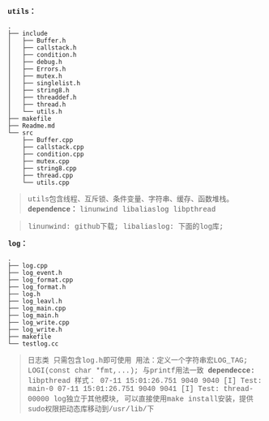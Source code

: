 **<font face="courier new"> utils：</font>**

    .
    ├── include
    │   ├── Buffer.h
    │   ├── callstack.h
    │   ├── condition.h
    │   ├── debug.h
    │   ├── Errors.h
    │   ├── mutex.h
    │   ├── singlelist.h
    │   ├── string8.h
    │   ├── threaddef.h
    │   ├── thread.h
    │   └── utils.h
    ├── makefile
    ├── Readme.md
    └── src
        ├── Buffer.cpp
        ├── callstack.cpp
        ├── condition.cpp
        ├── mutex.cpp
        ├── string8.cpp
        ├── thread.cpp
        └── utils.cpp
    
> <font face="courier new"> utils包含线程、互斥锁、条件变量、字符串、缓存、函数堆栈。</font>
> **<font face="courier new"> dependence：</font>**
> <font face="courier new"> linunwind libaliaslog libpthread </font>

> <font face="courier new">linunwind: github下载;
libaliaslog: 下面的log库; </font>

**<font face="courier new"> log：</font>**

    .
    ├── log.cpp
    ├── log_event.h
    ├── log_format.cpp
    ├── log_format.h
    ├── log.h
    ├── log_leavl.h
    ├── log_main.cpp
    ├── log_main.h
    ├── log_write.cpp
    ├── log_write.h
    ├── makefile
    └── testlog.cc

> <font face="courier new"> 日志类 </font>
> <font face="courier new"> 只需包含log.h即可使用 </font>
> <font face="courier new"> 用法：定义一个字符串宏LOG_TAG; LOGI(const char *fmt,...); 与printf用法一致 </font>
> **<font face="courier new"> dependecce: </font>**
> <font face="courier new"> libpthread </font>
> <font face="courier new"> 样式： </font>
> <font face="courier new"> 07-11 15:01:26.751  9040  9040 [I] Test: main-0 </font>
> <font face="courier new"> 07-11 15:01:26.751  9040  9041 [I] Test: thread-00000 </font>
> <font face="courier new"> log独立于其他模块, 可以直接使用make install安装，提供sudo权限把动态库移动到/usr/lib/下</font>
